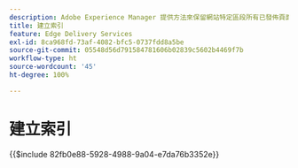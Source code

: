 ```yaml
---
description: Adobe Experience Manager 提供方法來保留網站特定區段所有已發佈頁面的索引。這通常可用來建立清單、摘要以及為頁面或內容片段啟用搜尋和篩選使用案例。
title: 建立索引
feature: Edge Delivery Services
exl-id: 8ca968fd-73af-4082-bfc5-0737fdd8a5be
source-git-commit: 05548d56d791584781606b02839c5602b4469f7b
workflow-type: ht
source-wordcount: '45'
ht-degree: 100%

---
```


# 建立索引

{{$include 82fb0e88-5928-4988-9a04-e7da76b3352e}}
